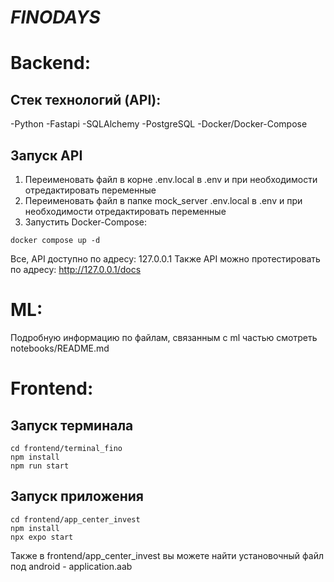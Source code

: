 # *FINODAYS*
#

# Backend:

## Стек технологий (API):
-Python
-Fastapi
-SQLAlchemy
-PostgreSQL
-Docker/Docker-Compose

## Запуск API
1. Переименовать файл в корне .env.local в .env  и при необходимости отредактировать переменные
2. Переименовать файл в папке mock_server .env.local в .env  и при необходимости отредактировать переменные
3. Запустить Docker-Compose:
```
docker compose up -d
```


Все, API доступно по адресу: 127.0.0.1
Также API можно протестировать по адресу: http://127.0.0.1/docs
#

# ML: 
Подробную информацию по файлам, связанным с ml частью смотреть notebooks/README.md

# Frontend: 

## Запуск терминала
```console
cd frontend/terminal_fino
npm install
npm run start
```

## Запуск приложения
```console
cd frontend/app_center_invest
npm install
npx expo start
```
Также в frontend/app_center_invest вы можете найти установочный файл под android - application.aab
